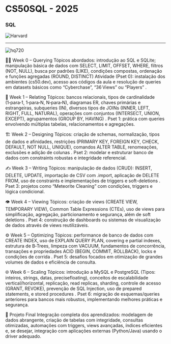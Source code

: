 # CS50SQL - 2025

### SQL

![Harvard](https://github.com/abnercezar/CS50x/assets/102832541/96a8e6ab-d1a2-40b0-8b16-21db0b3dbd7e)

---

![hq720](https://github.com/user-attachments/assets/217ada5b-656a-4629-8bfb-82d25bd5c115)

👨‍🏫 Week 0 – Querying
Tópicos abordados: introdução ao SQL e SQLite; manipulação básica de dados com SELECT, LIMIT, OFFSET, WHERE, filtros (NOT, NULL), busca por padrões (LIKE), condições compostas, ordenação e funções agregadas (ROUND, DISTINCT) 
Atividade (Pset 0): instalação dos ambientes (cs50.dev), acesso aos códigos da aula e resolução de queries em datasets básicos como “Cyberchase”, “36 Views” ou “Players” .

🔗 Week 1 – Relating
Tópicos: bancos relacionais, tipos de cardinalidade (1‑para‑1, 1‑para‑N, N‑para‑N), diagramas ER, chaves primárias e estrangeiras, subqueries (IN), diversos tipos de JOINs (INNER, LEFT, RIGHT, FULL, NATURAL), operações com conjuntos (INTERSECT, UNION, EXCEPT), agrupamentos (GROUP BY, HAVING) .
Pset 1: prática com queries envolvendo múltiplas tabelas, relacionamentos e agregações.

🏗️ Week 2 – Designing
Tópicos: criação de schemas, normalização, tipos de dados e afinidades, restrições (PRIMARY KEY, FOREIGN KEY, CHECK, DEFAULT, NOT NULL, UNIQUE), comandos ALTER TABLE, renomeações, exclusões e adição de colunas .
Pset 2: modelar e estruturar banco de dados com constraints robustas e integridade referencial.

✍️ Week 3 – Writing
Tópicos: manipulação de dados (CRUD): INSERT, DELETE, UPDATE, importação de CSV com .import, aplicação de DELETE FROM, uso de constraints e implementações de triggers e soft-deletions .
Pset 3: projetos como “Meteorite Cleaning” com condições, triggers e lógica condicional.

👁️ Week 4 – Viewing
Tópicos: criação de views (CREATE VIEW, TEMPORARY VIEW), Common Table Expressions (CTEs), uso de views para simplificação, agregação, particionamento e segurança, além de soft deletions .
Pset 4: construção de dashboards ou sistemas de visualização de dados através de views reutilizáveis.

⚙️ Week 5 – Optimizing
Tópicos: performance de banco de dados com CREATE INDEX, uso de EXPLAIN QUERY PLAN, covering e partial indexes, estrutura de B‑Trees, limpeza com VACUUM, fundamentos de concorrência, transações e propriedades ACID (BEGIN, COMMIT, ROLLBACK), locks e condições de corrida .
Pset 5: desafios focados em otimização de grandes volumes de dados e eficiência de consulta.

🌐 Week 6 – Scaling
Tópicos: introdução a MySQL e PostgreSQL (Tipos: inteiros, strings, datas, precisefloating), conceitos de escalabilidade vertical/horizontal, replicação, read replicas, sharding, controle de acesso (GRANT, REVOKE), prevenção de SQL Injection, uso de prepared statements, e stored procedures .
Pset 6: migração de esquemas/queries anteriores para bancos mais robustos, implementando melhores práticas e segurança.

🚀 Projeto Final
Integração completa dos aprendizados: modelagem de dados abrangente, criação de tabelas com integridade, consultas otimizadas, automações com triggers, views avançadas, índices eficientes e, se desejar, integração com aplicações externas (Python/Java) usando o driver adequado.

